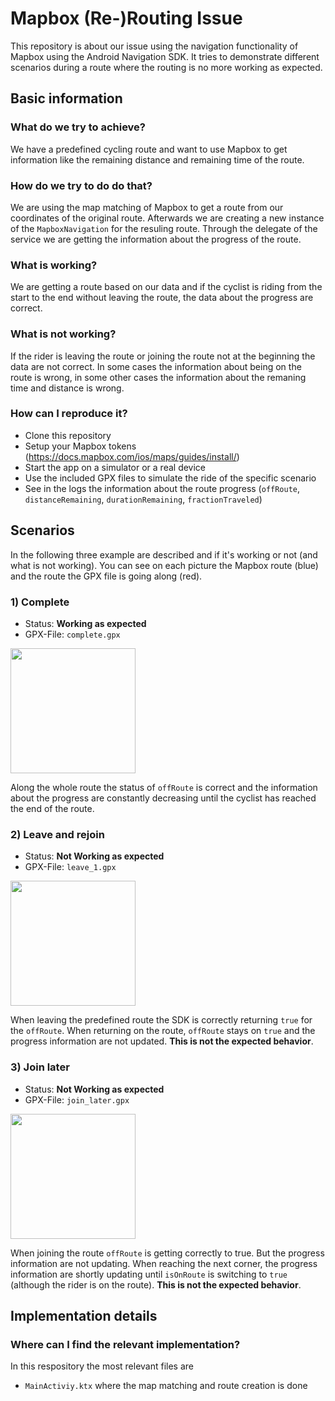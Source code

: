 # Mapbox (Re-)Routing Issue

This repository is about our issue using the navigation functionality of Mapbox using the Android Navigation SDK. It tries to demonstrate different scenarios during a route where the routing is no more working as expected.

## Basic information

### What do we try to achieve?
We have a predefined cycling route and want to use Mapbox to get information like the remaining distance and remaining time of the route.

### How do we try to do do that?

We are using the map matching of Mapbox to get a route from our coordinates of the original route. Afterwards we are creating a new instance of the `MapboxNavigation` for the resuling route. Through the delegate of the service we are getting the information about the progress of the route.

### What is working?

We are getting a route based on our data and if the cyclist is riding from the start to the end without leaving the route, the data about the progress are correct.

### What is not working?

If the rider is leaving the route or joining the route not at the beginning the data are not correct. In some cases the information about being on the route is wrong, in some other cases the information about the remaning time and distance is wrong.

### How can I reproduce it?

- Clone this repository
- Setup your Mapbox tokens (https://docs.mapbox.com/ios/maps/guides/install/)
- Start the app on a simulator or a real device
- Use the included GPX files to simulate the ride of the specific scenario
- See in the logs the information about the route progress (`offRoute`, `distanceRemaining`, `durationRemaining`, `fractionTraveled`)

## Scenarios

In the following three example are described and if it's working or not (and what is not working). You can see on each picture the Mapbox route (blue) and the route the GPX file is going along (red).

### 1) Complete

- Status: **Working as expected**
- GPX-File: `complete.gpx`

<img src="./MapboxRoutingIssue/documentation/complete.jpg" alt="" width="200">

Along the whole route the status of `offRoute` is correct and the information about the progress are constantly decreasing until the cyclist has reached the end of the route.

### 2) Leave and rejoin

- Status: **Not Working as expected**
- GPX-File: `leave_1.gpx`

<img src="./MapboxRoutingIssue/documentation/leave_1.png" alt="" width="200">

When leaving the predefined route the SDK is correctly returning `true` for the `offRoute`. When returning on the route, `offRoute` stays on `true` and the progress information are not updated. **This is not the expected behavior**.

### 3) Join later

- Status: **Not Working as expected**
- GPX-File: `join_later.gpx`

<img src="./MapboxRoutingIssue/documentation/join_later.png" alt="" width="200">

When joining the route `offRoute` is getting correctly to true. But the progress information are not updating. When reaching the next corner, the progress information are shortly updating until `isOnRoute` is switching to `true` (although the rider is on the route). **This is not the expected behavior**.

## Implementation details

### Where can I find the relevant implementation?
In this respository the most relevant files are 

- `MainActiviy.ktx` where the map matching and route creation is done
